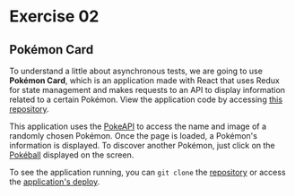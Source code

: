 # Exercise 02

## Pokémon Card

To understand a little about asynchronous tests, we are going to use **Pokémon Card**, which is an application made with React that uses Redux for state management and makes requests to an API to display information related to a certain Pokémon. View the application code by accessing [this repository](https://github.com/tryber/exercise-pokemon-card).

This application uses the [PokeAPI](https://pokeapi.co/) to access the name and image of a randomly chosen Pokémon. Once the page is loaded, a Pokémon's information is displayed. To discover another Pokémon, just click on the [Pokéball](https://pokepedia.fandom.com/pt/wiki/Pokeb%C3%B3la) displayed on the screen.

To see the application running, you can `git clone` the [repository](https://github.com/tryber/exercise-pokemon-card) or access the [application's deploy](https://exercise-pokemon-card.surge.sh/).